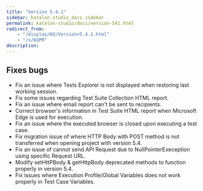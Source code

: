 ```yaml
---
title: "Version 5.4.1"
sidebar: katalon_studio_docs_sidebar
permalink: katalon-studio/docs/version-541.html
redirect_from:
    - "/display/KD/Version+5.4.1.html"
    - "/x/6QPR"
description:
---
```

Fixes bugs
----------

*   Fix an issue where Tests Explorer is not displayed when restoring last working session.
*   Fix some issues regarding Test Suite Collection HTML report.
*   Fix an issue where email report can't be sent to recipients.
*   Correct browser's information in Test Suite HTML report when Microsoft Edge is used for execution.
*   Fix an issue where the executed browser is closed upon executing a test case.
*   Fix migration issue of where HTTP Body with POST method is not transferred when opening project with version 5.4.
*   Fix an issue of cannot send API Request due to NullPointerExeception using specific Request URL.
*   Modify setHttPBody & getHttpBody deprecated methods to function properly in version 5.4.
*   Fix issues where Execution Profile/Global Variables does not work properly in Test Case Variables.